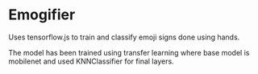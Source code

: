 # Emogifier

Uses tensorflow.js to train and classify emoji signs done using hands.

The model has been trained using transfer learning where base model is mobilenet and used KNNClassifier for final layers.
